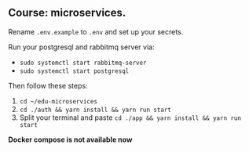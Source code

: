 ## Course: microservices.

Rename `.env.example` to `.env` and set up your secrets.

Run your postgresql and rabbitmq server via: 
 - `sudo systemctl start rabbitmq-server`
 - `sudo systemctl start postgresql`

Then follow these steps:
 1) `cd ~/edu-microservices`
 2) `cd ./auth && yarn install && yarn run start`
 3) Split your terminal and paste `cd ./app && yarn install && yarn run start`

 **Docker compose is not available now**